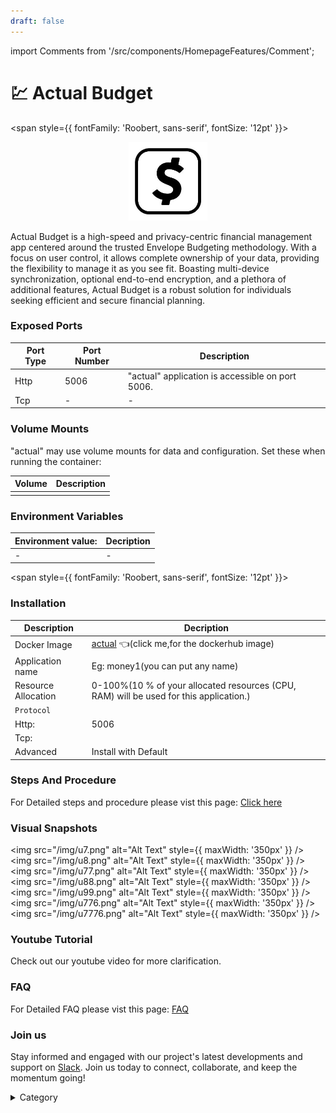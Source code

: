 ```yaml
---
draft: false
---
```

import Comments from '/src/components/HomepageFeatures/Comment';






# 💹 Actual Budget
<span style={{ fontFamily: 'Roobert, sans-serif', fontSize: '12pt' }}>

<p align="center">
  <img src="/img/sscv.jpg" alt="Alt Text" width="25%"/>
</p> 

Actual Budget is a high-speed and privacy-centric financial management app centered around the trusted Envelope Budgeting methodology. With a focus on user control, it allows complete ownership of your data, providing the flexibility to manage it as you see fit. Boasting multi-device synchronization, optional end-to-end encryption, and a plethora of additional features, Actual Budget is a robust solution for individuals seeking efficient and secure financial planning.


### Exposed Ports

| Port Type | Port Number | Description                              |
| --------- | ----------- | ---------------------------------------- |
| Http      | 5006        | "actual" application is accessible on port 5006. |
| Tcp       | -           | -             |

### Volume Mounts

"actual" may use volume mounts for data and configuration. Set these when running the container:

| Volume                         | Description                                |
| ------------------------------ | ------------------------------------------ |
|        |  |


### Environment Variables


|   **Environment value:**          | Decription                                                                                                               | 
| --------------------- | ------                                                                                                                   | 
|-       |  -                              |

</span>


<span style={{ fontFamily: 'Roobert, sans-serif', fontSize: '12pt' }}>

### Installation


|  Description          | Decription                                                                                                               | 
| --------------------- | ------                                                                                                                   | 
| Docker Image          |   [actual](https://hub.docker.com/r/actualbudget/actual-server) 👈(click me,for the dockerhub image)                                   |
| Application name      |  Eg: money1(you can put any name)                                                                                        | 
| Resource Allocation   |  0-100%(10 % of your allocated resources (CPU, RAM) will be used for this application.)                                  | 
| `Protocol`            |                                                                                                                          | 
|  Http:                |     5006                                                                                                                   |
|  Tcp:                 |                                                                                                                        | 
|    Advanced           |    Install with Default                                                                                                  |



### Steps And Procedure

For Detailed steps and procedure please vist this page: [Click here](https://techscaleinfinite.github.io/introduction/cloud-float/Steps%20and%20procedure)




### Visual Snapshots

<img src="/img/u7.png" alt="Alt Text" style={{ maxWidth: '350px' }} /> <img src="/img/u8.png" alt="Alt Text" style={{ maxWidth: '350px' }} /> <img src="/img/u77.png" alt="Alt Text" style={{ maxWidth: '350px' }} />
<img src="/img/u88.png" alt="Alt Text" style={{ maxWidth: '350px' }} /> <img src="/img/u99.png" alt="Alt Text" style={{ maxWidth: '350px' }} /> <img src="/img/u776.png" alt="Alt Text" style={{ maxWidth: '350px' }} /> <img src="/img/u7776.png" alt="Alt Text" style={{ maxWidth: '350px' }} />

### Youtube Tutorial&#x20;

Check out our youtube video for more clarification.

### FAQ

For Detailed FAQ please vist this page: [FAQ](https://techscaleinfinite.github.io/FAQ)

### Join us

Stay informed and engaged with our project's latest developments and support on [Slack](https://app.slack.com/client/T04QS32JX6E/C04QKEWE146). Join us today to connect, collaborate, and keep the momentum going!&#x20;

<details>

<summary>Category</summary>

Kubernetes, cloud computing, DevOps, cloud services, hosting platform, container orchestration, cloud infrastructure, cloud deployment, cloud management, cloud technology, cloud solutions, monry, finance

</details>

</span>


<Comments />